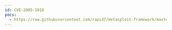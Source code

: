 ```yaml
---
id: CVE-2005-1018
pocs:
  - https://raw.githubusercontent.com/rapid7/metasploit-framework/master/modules/exploits/windows/brightstor/universal_agent.rb
---
```

